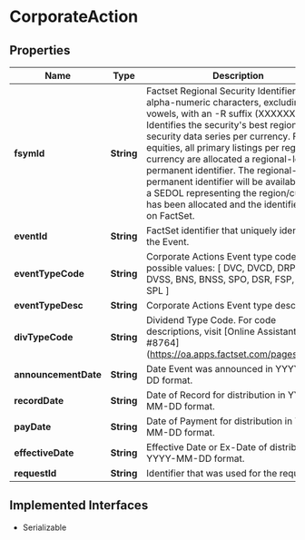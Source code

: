 

# CorporateAction


## Properties

Name | Type | Description | Notes
------------ | ------------- | ------------- | -------------
**fsymId** | **String** | Factset Regional Security Identifier. Six alpha-numeric characters, excluding vowels, with an -R suffix (XXXXXX-R). Identifies the security&#39;s best regional security data series per currency. For equities, all primary listings per region and currency are allocated a regional-level permanent identifier. The regional-level permanent identifier will be available once a SEDOL representing the region/currency has been allocated and the identifiers are on FactSet. |  [optional]
**eventId** | **String** | FactSet identifier that uniquely identifies the Event. |  [optional]
**eventTypeCode** | **String** | Corporate Actions Event type code, possible values: [ DVC, DVCD, DRP, DVS, DVSS, BNS, BNSS, SPO, DSR, FSP, RSP, SPL ] |  [optional]
**eventTypeDesc** | **String** | Corporate Actions Event type description. |  [optional]
**divTypeCode** | **String** | Dividend Type Code. For code descriptions, visit [Online Assistant Page #8764] (https://oa.apps.factset.com/pages/8764).  |  [optional]
**announcementDate** | **String** | Date Event was announced in YYYY-MM-DD format. |  [optional]
**recordDate** | **String** | Date of Record for distribution in YYYY-MM-DD format. |  [optional]
**payDate** | **String** | Date of Payment for distribution in YYYY-MM-DD format. |  [optional]
**effectiveDate** | **String** | Effective Date or Ex-Date of distribution in YYYY-MM-DD format. |  [optional]
**requestId** | **String** | Identifier that was used for the request. |  [optional]


## Implemented Interfaces

* Serializable


